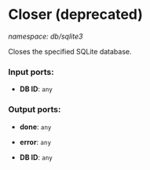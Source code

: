 # Closer (deprecated)

_namespace: db/sqlite3_

Closes the specified SQLite database.

### Input ports:

* __DB ID__: ` any `

### Output ports:

* __done__: ` any `


* __error__: ` any `


* __DB ID__: ` any `


